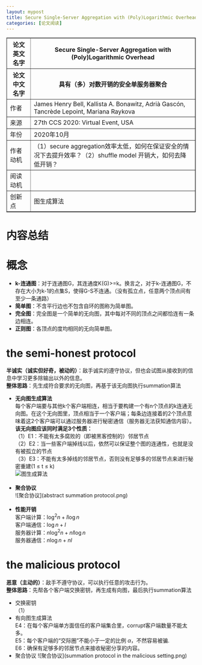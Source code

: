 ```yaml
---
layout: mypost
title: Secure Single-Server Aggregation with (Poly)Logarithmic Overhead
categories: [论文阅读]
---
```


<table border="1">
    <tr>
        <th>论文英文名字</th>
        <th>Secure Single-Server Aggregation with (Poly)Logarithmic Overhead</th>
    </tr>
    <tr>
        <th>论文中文名字</th>
        <th>具有（多）对数开销的安全单服务器聚合</th>
    </tr>
    <tr>
        <td>作者</td>
        <td>James Henry Bell, Kallista A. Bonawitz, Adrià Gascón, Tancrède Lepoint, Mariana Raykova</td>
    </tr>
    <tr>
        <td>来源</td>
        <td>27th CCS 2020: Virtual Event, USA</td>
    </tr>
    <tr>
        <td>年份</td>
        <td>2020年10月</td>
    </tr>
    <tr>
        <td>作者动机</td>
        <td>（1）secure aggregation效率太低，如何在保证安全的情况下去提升效率？（2）shuffle model 开销大，如何去降低开销？</td>
    </tr>
    <tr>
        <td>阅读动机</td>
        <td></td>
    </tr>
    <tr>
        <td>创新点</td>
        <td>图生成算法</td>
    </tr>
</table>

# 内容总结  

# 概念  
- **k-连通图**：对于连通图G，其连通度K(G)>=k。换言之，对于k-连通图G，不存在大小为k-1的点集S，使得G-S不连通。（没有孤立点，任意两个顶点间有至少一条通路）
- **简单图**：不含平行边也不包含自环的图称为简单图。
- **完全图**：完全图是一个简单的无向图，其中每对不同的顶点之间都恰连有一条边相连。
- **正则图**：各顶点的度均相同的无向简单图。

# the semi-honest protocol  
**半诚实（诚实但好奇，被动的）**：敌手诚实的遵守协议，但也会试图从接收到的信息中学习更多除输出以外的信息。  
**整体思路**：先生成符合要求的无向图，再基于该无向图执行summation算法  
- **无向图生成算法**  
每个客户端要与其他k个客户端相连，相当于要构建一个有n个顶点的k连通无向图。在这个无向图里，顶点相当于一个客户端；每条边连接着的2个顶点意味着这2个客户端可以通过服务器进行秘密通信（服务器无法获知通信内容）。  
**该无向图应该同时满足3个性质：**  
（1）E1：不能有太多腐败的（即被黑客控制的）邻居节点  
（2）E2：当一些客户端掉线以后，依然可以保证整个图的连通性，也就是没有被孤立的节点  
（3）E3：不能有太多掉线的邻居节点，否则没有足够多的邻居节点来进行秘密重建(1 ≤ t ≤ k)  
![图生成算法](GenerateGraph.png)  
&nbsp;
- **聚合协议**  
![聚合协议](abstract summation protocol.png)  
&nbsp;
- **性能开销**  
客户端计算：$\log^2 n + l\log n$  
客户端通信：$\log n + l$  
服务器计算：$n\log^2 n + nl\log n$  
服务器通信：$n\log n + nl$  

# the malicious protocol
**恶意（主动的）**：敌手不遵守协议，可以执行任意的攻击行为。  
**整体思路**：先帮各个客户端交换密钥，再生成有向图，最后执行summation算法
- 交换密钥  
（1）
- 有向图生成算法  
E4：在每个客户端单方面信任的客户端集合里，corrupt客户端数量不能太多。  
E5：每个客户端的“交际圈”不能小于一定的比例 $\alpha$，不然容易被骗.  
E6：确保有足够多的邻居节点来接收秘密分享的内容。
- 聚合协议
![聚合协议](summation protocol in the malicious setting.png) 